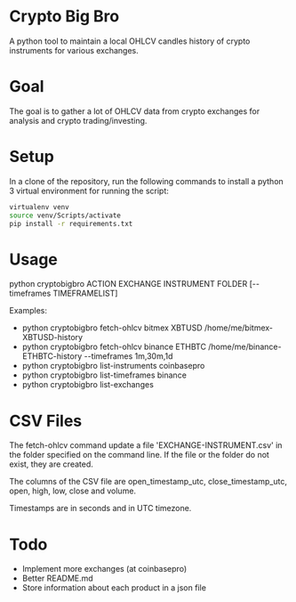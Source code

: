 # Crypto Big Bro

A python tool to maintain a local OHLCV candles history of crypto instruments for various exchanges.

# Goal

The goal is to gather a lot of OHLCV data from crypto exchanges for analysis and crypto trading/investing.

# Setup

In a clone of the repository, run the following commands to install a python 3 virtual environment for running the script:

```bash
virtualenv venv
source venv/Scripts/activate
pip install -r requirements.txt
```

# Usage

python cryptobigbro ACTION EXCHANGE INSTRUMENT FOLDER [--timeframes TIMEFRAMELIST]

Examples:

- python cryptobigbro fetch-ohlcv bitmex XBTUSD /home/me/bitmex-XBTUSD-history
- python cryptobigbro fetch-ohlcv binance ETHBTC /home/me/binance-ETHBTC-history --timeframes 1m,30m,1d
- python cryptobigbro list-instruments coinbasepro
- python cryptobigbro list-timeframes binance
- python cryptobigbro list-exchanges

# CSV Files

The fetch-ohlcv command update a file 'EXCHANGE-INSTRUMENT.csv' in the folder specified on the command line. If the file or the folder do not exist, they are created.

The columns of the CSV file are open_timestamp_utc, close_timestamp_utc, open, high, low, close and volume.

Timestamps are in seconds and in UTC timezone.

# Todo

- Implement more exchanges (at coinbasepro)
- Better README.md
- Store information about each product in a json file